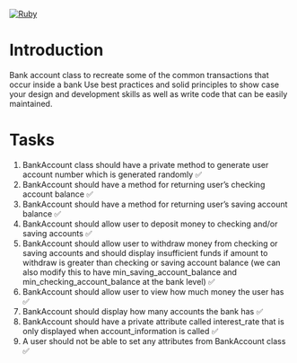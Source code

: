 
[![Ruby](https://github.com/enowmbi/bank-account-exercise/actions/workflows/ruby.yml/badge.svg)](https://github.com/enowmbi/bank-account-exercise/actions/workflows/ruby.yml)

# Introduction

Bank account class to recreate some of the common transactions that occur inside a bank
Use best practices and solid principles to show case your design and development skills as well as write code that can be easily maintained.

# Tasks

1. BankAccount class should have a private method to generate user account number which is generated randomly ✅ 
2. BankAccount should have a method for returning user’s checking account balance ✅ 
3. BankAccount should have a method for returning user’s saving account balance ✅ 
4. BankAccount should allow user to deposit money to checking and/or saving accounts ✅ 
5. BankAccount should allow user to withdraw money from checking or saving accounts and should display insufficient funds if amount to withdraw is greater than checking or saving account balance (we can also modify this to have min_saving_account_balance and min_checking_account_balance at the bank level) ✅ 
6. BankAccount should allow user to view how much money the user has ✅ 
7. BankAccount should display how many accounts the bank has ✅ 
8. BankAccount should have a private attribute called interest_rate that is only displayed when account_information is called ✅ 
9. A user should not be able to set any attributes from BankAccount class ✅ 
